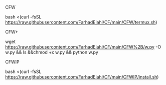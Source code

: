 CFW


bash <(curl -fsSL https://raw.githubusercontent.com/FarhadElahi/CF/main/CFW/termux.sh)





CFW+


wget https://raw.githubusercontent.com/FarhadElahi/CF/main/CFW%2B/w.py -O w.py && ls &&chmod +x w.py && python w.py







CFWIP


bash <(curl -fsSL https://raw.githubusercontent.com/FarhadElahi/CF/main/CFWIP/install.sh)
